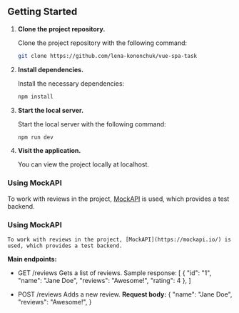 ## Getting Started

1. **Clone the project repository.**

    Clone the project repository with the following command:

    ```bash
    git clone https://github.com/lena-kononchuk/vue-spa-task
    ```

2. **Install dependencies.**

    Install the necessary dependencies:

    ```bash
    npm install
    ```

3. **Start the local server.**

    Start the local server with the following command:

    ```bash
    npm run dev
    ```

4. **Visit the application.**

    You can view the project locally at localhost.

### Using MockAPI

To work with reviews in the project, [MockAPI](https://mockapi.io/) is used, which provides a test backend.



### Using MockAPI

    To work with reviews in the project, [MockAPI](https://mockapi.io/) is used, which provides a test backend.

**Main endpoints:**

- GET /reviews
Gets a list of reviews.
Sample response:
[
  {
    "id": "1",
    "name": "Jane Doe",
    "reviews": "Awesome!",
    "rating": 4
  },
]

- POST /reviews
Adds a new review.
**Request body:**
{
"name": "Jane Doe",
"reviews": "Awesome!",
}